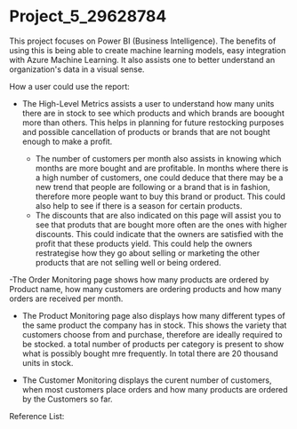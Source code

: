 # Project_5_29628784

This project focuses on Power BI (Business Intelligence). The benefits of using this is being able to create machine learning models, easy integration with Azure Machine Learning. It also assists one to better understand an organization's data in a visual sense.


How a user could use the report:

- The High-Level Metrics assists a user to understand how many units there are in stock to see which products and which brands are boought more than others. This helps in planning for future restocking purposes and possible cancellation of products or brands that are not bought enough to make a profit.

    - The number of customers per month also assists in knowing which months are more bought and are profitable. In months where there is a high number of customers, one could deduce that there may be a new trend that people are following or a brand that is in fashion, therefore more people want to buy this brand or product. This could also help to see if there is a season for certain products.
    - The discounts that are also indicated on this page will assist you to see that produts that are bought more often are the ones with higher discounts. This could indicate           that the owners are satisfied with the profit that these products yield. This could help the owners restrategise how they go about selling or marketing the other products that are not selling well or being ordered.
 
-The Order Monitoring page shows how many products are ordered by Product name, how many customers are ordering products and how many orders are received per month.

- The Product Monitoring page also displays how many different types of the same product the company has in stock. This shows the variety that customers choose from and purchase, therefore are ideally required to be stocked. a total number of products per category is present to show what is possibly bought mre frequently. In total there are 20 thousand units in stock.

- The Customer Monitoring displays the curent number of customers, when most customers place orders and how many products are ordered by the Customers so far.



Reference List:

